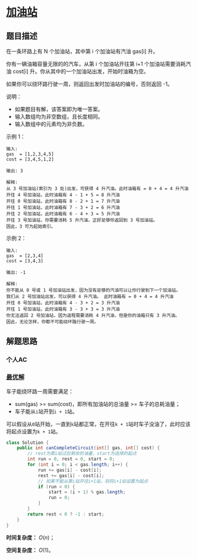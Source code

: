 # [加油站](https://leetcode-cn.com/problems/gas-station/)

## 题目描述

在一条环路上有 N 个加油站，其中第 i 个加油站有汽油 gas[i] 升。

你有一辆油箱容量无限的的汽车，从第 i 个加油站开往第 i+1 个加油站需要消耗汽油 cost[i] 升。你从其中的一个加油站出发，开始时油箱为空。

如果你可以绕环路行驶一周，则返回出发时加油站的编号，否则返回 -1。

说明：

- 如果题目有解，该答案即为唯一答案。
- 输入数组均为非空数组，且长度相同。
- 输入数组中的元素均为非负数。

示例 1：

```
输入: 
gas  = [1,2,3,4,5]
cost = [3,4,5,1,2]

输出: 3

解释:
从 3 号加油站(索引为 3 处)出发，可获得 4 升汽油。此时油箱有 = 0 + 4 = 4 升汽油
开往 4 号加油站，此时油箱有 4 - 1 + 5 = 8 升汽油
开往 0 号加油站，此时油箱有 8 - 2 + 1 = 7 升汽油
开往 1 号加油站，此时油箱有 7 - 3 + 2 = 6 升汽油
开往 2 号加油站，此时油箱有 6 - 4 + 3 = 5 升汽油
开往 3 号加油站，你需要消耗 5 升汽油，正好足够你返回到 3 号加油站。
因此，3 可为起始索引。
```

示例 2：

```
输入: 
gas  = [2,3,4]
cost = [3,4,3]

输出: -1

解释:
你不能从 0 号或 1 号加油站出发，因为没有足够的汽油可以让你行驶到下一个加油站。
我们从 2 号加油站出发，可以获得 4 升汽油。 此时油箱有 = 0 + 4 = 4 升汽油
开往 0 号加油站，此时油箱有 4 - 3 + 2 = 3 升汽油
开往 1 号加油站，此时油箱有 3 - 3 + 3 = 3 升汽油
你无法返回 2 号加油站，因为返程需要消耗 4 升汽油，但是你的油箱只有 3 升汽油。
因此，无论怎样，你都不可能绕环路行驶一周。
```

## 解题思路

### 个人AC

### [最优解](https://leetcode-cn.com/problems/gas-station/comments/)

车子能绕环路一周需要满足：

- sum(gas) >= sum(cost)，即所有加油站的总油量 >= 车子的总耗油量；
- 车子能从`i`站开到`i + 1`站。

可以假设从`0`站开始，一直到`k`站都正常，在开往`k + 1`站时车子没油了，此时应该将起点设置为`k + 1`站。

```java
class Solution {
    public int canCompleteCircuit(int[] gas, int[] cost) {
        // rest为第i站过后剩余的油量，start为选择的起点
        int run = 0, rest = 0, start = 0;
        for (int i = 0; i < gas.length; i++) {
            run += gas[i] - cost[i];
            rest += gas[i] - cost[i];
            // 如果不能从第i站开往i+1站，则将i+1站设置为起点
            if (run < 0) {
                start = (i + 1) % gas.length;
                run = 0;
            }
        }
        return rest < 0 ? -1 : start;
    }
}
```

**时间复杂度：** $O(n)$；

**空间复杂度：** $O(1)$。

